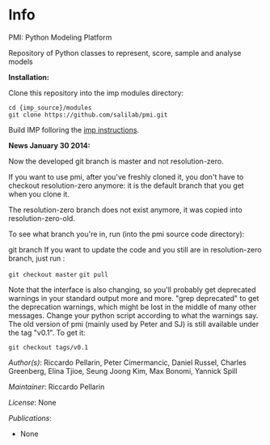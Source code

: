 # Info
PMI: Python Modeling Platform

Repository of Python classes to represent, score, sample 
and analyse models

**Installation:**

Clone this repository into the imp modules directory:

```
cd {imp_source}/modules
git clone https://github.com/salilab/pmi.git
```

Build IMP folloring the [imp instructions](http://www.integrativemodeling.org/nightly/doc/html/md_doxygen_generated_installation.html#installation).


**News January 30 2014:**

Now the developed git branch is master and not resolution-zero.

If you want to use pmi, after you've freshly cloned it,
you don't have to checkout resolution-zero anymore:
it is the default branch that you get when you clone it.

The resolution-zero branch does not exist anymore,
it was copied into resolution-zero-old.

To see what branch you're in, run (into the pmi source code directory):

git branch
If you want to update the code and you still are in resolution-zero branch,
just run :

`git checkout master`
`git pull`

Note that the interface is also changing,
so you'll probably get deprecated warnings in your standard output more and more.
"grep deprecated"  to get the deprecation warnings, which might be lost in the middle of many other messages. Change your python script according to what the warnings say.
The old version of pmi (mainly used by Peter and SJ) is
still available under the tag "v0.1". To get it:

`git checkout tags/v0.1`



_Author(s)_: Riccardo Pellarin, Peter Cimermancic, Daniel Russel, Charles Greenberg, Elina Tjioe, Seung Joong Kim, Max Bonomi, Yannick Spill

_Maintainer_: Riccardo Pellarin

_License_: None

_Publications_:
- None
